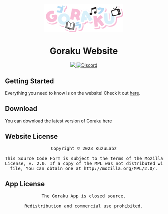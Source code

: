 <p align="center">
	<br>
	<a href="goraku.kuzulabz.com">
		<img src="./public/banner.png" width="50%"/>
	</a>
</p>

<h1 align="center">Goraku Website</h1>

<p align="center">
    <a title="GitHub downloads" href="https://github.com/KuzuLabz/GorakuSite/releases">
		<img src="https://img.shields.io/github/downloads/KuzuLabz/GorakuSite/total?label=downloads&labelColor=27303D&color=0D1117&logo=github&logoColor=FFFFFF&style=for-the-badge">
	</a>
    <a title="Discord" href="https://discord.gg/hcuJaQB6v3">
		<img alt="Discord" src="https://img.shields.io/discord/1184992914330366044?style=for-the-badge&logo=discord">
	</a>
</p>

## Getting Started
Everything you need to know is on the website! Check it out [here](https://goraku.kuzulabz.xyz).

## Download
You can download the latest version of Goraku [here](https://github.com/KuzuLabz/GorakuSite/releases/latest)

## Website License

<pre align="center">Copyright © 2023 KuzuLabz<br><br>This Source Code Form is subject to the terms of the Mozilla Public<br>License, v. 2.0. If a copy of the MPL was not distributed with this<br>file, You can obtain one at http://mozilla.org/MPL/2.0/.</pre>

## App License
<pre align="center">The Goraku App is closed source.<br><br>Redistribution and commercial use prohibited.</pre>